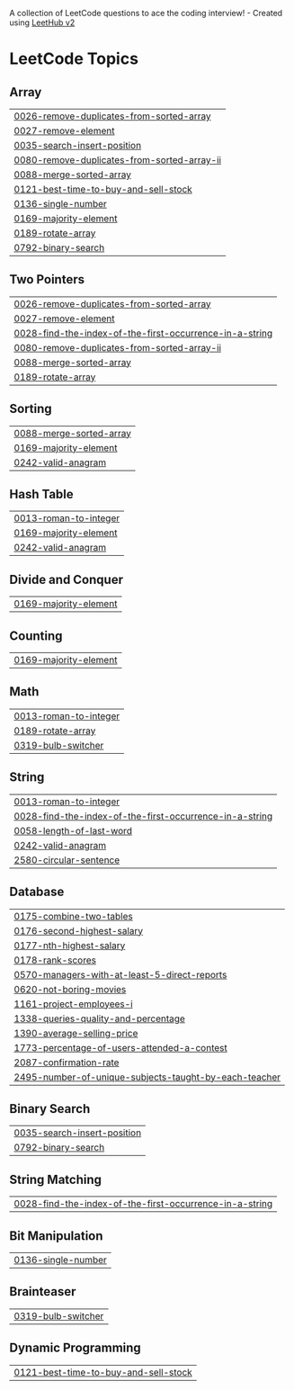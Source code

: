 A collection of LeetCode questions to ace the coding interview! - Created using [LeetHub v2](https://github.com/arunbhardwaj/LeetHub-2.0)
<!---LeetCode Topics Start-->
# LeetCode Topics
## Array
|  |
| ------- |
| [0026-remove-duplicates-from-sorted-array](https://github.com/kiranjithhardeepp/leetCode/tree/master/0026-remove-duplicates-from-sorted-array) |
| [0027-remove-element](https://github.com/kiranjithhardeepp/leetCode/tree/master/0027-remove-element) |
| [0035-search-insert-position](https://github.com/kiranjithhardeepp/leetCode/tree/master/0035-search-insert-position) |
| [0080-remove-duplicates-from-sorted-array-ii](https://github.com/kiranjithhardeepp/leetCode/tree/master/0080-remove-duplicates-from-sorted-array-ii) |
| [0088-merge-sorted-array](https://github.com/kiranjithhardeepp/leetCode/tree/master/0088-merge-sorted-array) |
| [0121-best-time-to-buy-and-sell-stock](https://github.com/kiranjithhardeepp/leetCode/tree/master/0121-best-time-to-buy-and-sell-stock) |
| [0136-single-number](https://github.com/kiranjithhardeepp/leetCode/tree/master/0136-single-number) |
| [0169-majority-element](https://github.com/kiranjithhardeepp/leetCode/tree/master/0169-majority-element) |
| [0189-rotate-array](https://github.com/kiranjithhardeepp/leetCode/tree/master/0189-rotate-array) |
| [0792-binary-search](https://github.com/kiranjithhardeepp/leetCode/tree/master/0792-binary-search) |
## Two Pointers
|  |
| ------- |
| [0026-remove-duplicates-from-sorted-array](https://github.com/kiranjithhardeepp/leetCode/tree/master/0026-remove-duplicates-from-sorted-array) |
| [0027-remove-element](https://github.com/kiranjithhardeepp/leetCode/tree/master/0027-remove-element) |
| [0028-find-the-index-of-the-first-occurrence-in-a-string](https://github.com/kiranjithhardeepp/leetCode/tree/master/0028-find-the-index-of-the-first-occurrence-in-a-string) |
| [0080-remove-duplicates-from-sorted-array-ii](https://github.com/kiranjithhardeepp/leetCode/tree/master/0080-remove-duplicates-from-sorted-array-ii) |
| [0088-merge-sorted-array](https://github.com/kiranjithhardeepp/leetCode/tree/master/0088-merge-sorted-array) |
| [0189-rotate-array](https://github.com/kiranjithhardeepp/leetCode/tree/master/0189-rotate-array) |
## Sorting
|  |
| ------- |
| [0088-merge-sorted-array](https://github.com/kiranjithhardeepp/leetCode/tree/master/0088-merge-sorted-array) |
| [0169-majority-element](https://github.com/kiranjithhardeepp/leetCode/tree/master/0169-majority-element) |
| [0242-valid-anagram](https://github.com/kiranjithhardeepp/leetCode/tree/master/0242-valid-anagram) |
## Hash Table
|  |
| ------- |
| [0013-roman-to-integer](https://github.com/kiranjithhardeepp/leetCode/tree/master/0013-roman-to-integer) |
| [0169-majority-element](https://github.com/kiranjithhardeepp/leetCode/tree/master/0169-majority-element) |
| [0242-valid-anagram](https://github.com/kiranjithhardeepp/leetCode/tree/master/0242-valid-anagram) |
## Divide and Conquer
|  |
| ------- |
| [0169-majority-element](https://github.com/kiranjithhardeepp/leetCode/tree/master/0169-majority-element) |
## Counting
|  |
| ------- |
| [0169-majority-element](https://github.com/kiranjithhardeepp/leetCode/tree/master/0169-majority-element) |
## Math
|  |
| ------- |
| [0013-roman-to-integer](https://github.com/kiranjithhardeepp/leetCode/tree/master/0013-roman-to-integer) |
| [0189-rotate-array](https://github.com/kiranjithhardeepp/leetCode/tree/master/0189-rotate-array) |
| [0319-bulb-switcher](https://github.com/kiranjithhardeepp/leetCode/tree/master/0319-bulb-switcher) |
## String
|  |
| ------- |
| [0013-roman-to-integer](https://github.com/kiranjithhardeepp/leetCode/tree/master/0013-roman-to-integer) |
| [0028-find-the-index-of-the-first-occurrence-in-a-string](https://github.com/kiranjithhardeepp/leetCode/tree/master/0028-find-the-index-of-the-first-occurrence-in-a-string) |
| [0058-length-of-last-word](https://github.com/kiranjithhardeepp/leetCode/tree/master/0058-length-of-last-word) |
| [0242-valid-anagram](https://github.com/kiranjithhardeepp/leetCode/tree/master/0242-valid-anagram) |
| [2580-circular-sentence](https://github.com/kiranjithhardeepp/leetCode/tree/master/2580-circular-sentence) |
## Database
|  |
| ------- |
| [0175-combine-two-tables](https://github.com/kiranjithhardeepp/leetCode/tree/master/0175-combine-two-tables) |
| [0176-second-highest-salary](https://github.com/kiranjithhardeepp/leetCode/tree/master/0176-second-highest-salary) |
| [0177-nth-highest-salary](https://github.com/kiranjithhardeepp/leetCode/tree/master/0177-nth-highest-salary) |
| [0178-rank-scores](https://github.com/kiranjithhardeepp/leetCode/tree/master/0178-rank-scores) |
| [0570-managers-with-at-least-5-direct-reports](https://github.com/kiranjithhardeepp/leetCode/tree/master/0570-managers-with-at-least-5-direct-reports) |
| [0620-not-boring-movies](https://github.com/kiranjithhardeepp/leetCode/tree/master/0620-not-boring-movies) |
| [1161-project-employees-i](https://github.com/kiranjithhardeepp/leetCode/tree/master/1161-project-employees-i) |
| [1338-queries-quality-and-percentage](https://github.com/kiranjithhardeepp/leetCode/tree/master/1338-queries-quality-and-percentage) |
| [1390-average-selling-price](https://github.com/kiranjithhardeepp/leetCode/tree/master/1390-average-selling-price) |
| [1773-percentage-of-users-attended-a-contest](https://github.com/kiranjithhardeepp/leetCode/tree/master/1773-percentage-of-users-attended-a-contest) |
| [2087-confirmation-rate](https://github.com/kiranjithhardeepp/leetCode/tree/master/2087-confirmation-rate) |
| [2495-number-of-unique-subjects-taught-by-each-teacher](https://github.com/kiranjithhardeepp/leetCode/tree/master/2495-number-of-unique-subjects-taught-by-each-teacher) |
## Binary Search
|  |
| ------- |
| [0035-search-insert-position](https://github.com/kiranjithhardeepp/leetCode/tree/master/0035-search-insert-position) |
| [0792-binary-search](https://github.com/kiranjithhardeepp/leetCode/tree/master/0792-binary-search) |
## String Matching
|  |
| ------- |
| [0028-find-the-index-of-the-first-occurrence-in-a-string](https://github.com/kiranjithhardeepp/leetCode/tree/master/0028-find-the-index-of-the-first-occurrence-in-a-string) |
## Bit Manipulation
|  |
| ------- |
| [0136-single-number](https://github.com/kiranjithhardeepp/leetCode/tree/master/0136-single-number) |
## Brainteaser
|  |
| ------- |
| [0319-bulb-switcher](https://github.com/kiranjithhardeepp/leetCode/tree/master/0319-bulb-switcher) |
## Dynamic Programming
|  |
| ------- |
| [0121-best-time-to-buy-and-sell-stock](https://github.com/kiranjithhardeepp/leetCode/tree/master/0121-best-time-to-buy-and-sell-stock) |
<!---LeetCode Topics End-->